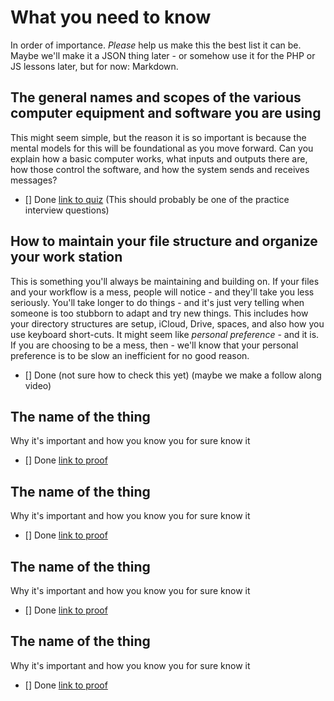# What you need to know

In order of importance. _Please_ help us make this the best list it can be. Maybe we'll make it a JSON thing later - or somehow use it for the PHP or JS lessons later, but for now: Markdown.



## The general names and scopes of the various computer equipment and software you are using

This might seem simple, but the reason it is so important is because the mental models for this will be foundational as you move forward. Can you explain how a basic computer works, what inputs and outputs there are, how those control the software, and how the system sends and receives messages?

* [] Done [link to quiz](https://peprojects.dev) (This should probably be one of the practice interview questions)


## How to maintain your file structure and organize your work station

This is something you'll always be maintaining and building on. If your files and your workflow is a mess, people will notice - and they'll take you less seriously. You'll take longer to do things - and it's just very telling when someone is too stubborn to adapt and try new things. This includes how your directory structures are setup, iCloud, Drive, spaces, and also how you use keyboard short-cuts. It might seem like _personal preference_ - and it is. If you are choosing to be a mess, then - we'll know that your personal preference is to be slow an inefficient for no good reason.

* [] Done (not sure how to check this yet) (maybe we make a follow along video)


## The name of the thing

Why it's important and how you know you for sure know it

* [] Done [link to proof](https://peprojects.dev)


## The name of the thing

Why it's important and how you know you for sure know it

* [] Done [link to proof](https://peprojects.dev)


## The name of the thing

Why it's important and how you know you for sure know it

* [] Done [link to proof](https://peprojects.dev)


## The name of the thing

Why it's important and how you know you for sure know it

* [] Done [link to proof](https://peprojects.dev)
